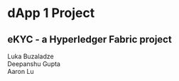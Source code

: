 # dApp 1 Project
## eKYC - a Hyperledger Fabric project

Luka Buzaladze  
Deepanshu Gupta  
Aaron Lu 
